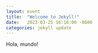 ```yaml
---
layout: event
title:  "Welcome to Jekyll!"
date:   2023-03-25 16:16:00 -0600
categories: jekyll update
---
```

Hola, mundo!